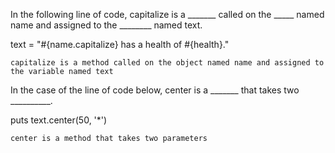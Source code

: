 In the following line of code, capitalize is a _______ called on the _____ named name and assigned to the ________ named text.

text = "#{name.capitalize} has a health of #{health}."

    capitalize is a method called on the object named name and assigned to the variable named text


In the case of the line of code below, center is a _______ that takes two __________.

puts text.center(50, '*')

    center is a method that takes two parameters